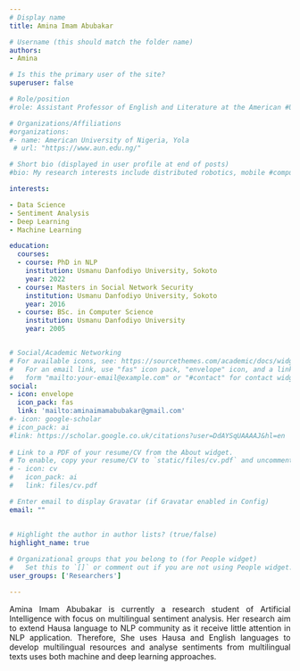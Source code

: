 ```yaml
---
# Display name
title: Amina Imam Abubakar

# Username (this should match the folder name)
authors:
- Amina

# Is this the primary user of the site?
superuser: false

# Role/position
#role: Assistant Professor of English and Literature at the American #University of Nigeria, Yola 

# Organizations/Affiliations
#organizations:
#- name: American University of Nigeria, Yola 
 # url: "https://www.aun.edu.ng/"

# Short bio (displayed in user profile at end of posts)
#bio: My research interests include distributed robotics, mobile #computing #and programmable matter.

interests:

- Data Science
- Sentiment Analysis
- Deep Learning
- Machine Learning 

education:
  courses:
  - course: PhD in NLP 
    institution: Usmanu Danfodiyo University, Sokoto
    year: 2022
  - course: Masters in Social Network Security
    institution: Usmanu Danfodiyo University, Sokoto
    year: 2016
  - course: BSc. in Computer Science 
    institution: Usmanu Danfodiyo University
    year: 2005


# Social/Academic Networking
# For available icons, see: https://sourcethemes.com/academic/docs/widgets/#icons
#   For an email link, use "fas" icon pack, "envelope" icon, and a link in the
#   form "mailto:your-email@example.com" or "#contact" for contact widget.
social:
- icon: envelope
  icon_pack: fas
  link: 'mailto:aminaimamabubakar@gmail.com'  
#- icon: google-scholar
# icon_pack: ai
#link: https://scholar.google.co.uk/citations?user=DdAYSqUAAAAJ&hl=en
  
# Link to a PDF of your resume/CV from the About widget.
# To enable, copy your resume/CV to `static/files/cv.pdf` and uncomment the lines below.  
# - icon: cv
#   icon_pack: ai
#   link: files/cv.pdf

# Enter email to display Gravatar (if Gravatar enabled in Config)
email: ""
  
  
# Highlight the author in author lists? (true/false)
highlight_name: true

# Organizational groups that you belong to (for People widget)
#   Set this to `[]` or comment out if you are not using People widget.  
user_groups: ['Researchers']

---
```


Amina Imam Abubakar is currently a research student of Artificial Intelligence with focus on multilingual sentiment analysis. Her research aim to extend Hausa language to NLP community as it receive little attention in NLP application. Therefore, She uses Hausa and English languages to develop multilingual resources and analyse sentiments from multilingual texts uses both machine and deep learning approaches.



<style>
body {
text-align: justify}
</style>
